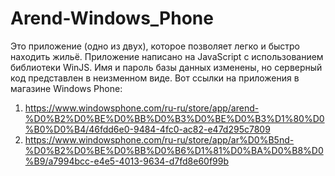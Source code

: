 # Arend-Windows_Phone
Это приложение (одно из двух), которое позволяет легко и быстро находить жильё. Приложение написано на JavaScript с использованием библиотеки WinJS. Имя и пароль базы данных изменены, но серверный код представлен в неизменном виде.
Вот ссылки на приложения в магазине Windows Phone:
1) https://www.windowsphone.com/ru-ru/store/app/arend-%D0%B2%D0%BE%D0%BB%D0%B3%D0%BE%D0%B3%D1%80%D0%B0%D0%B4/46fdd6e0-9484-4fc0-ac82-e47d295c7809
2) https://www.windowsphone.com/ru-ru/store/app/ar%D0%B5nd-%D0%B2%D0%BE%D0%BB%D0%B6%D1%81%D0%BA%D0%B8%D0%B9/a7994bcc-e4e5-4013-9634-d7fd8e60f99b
